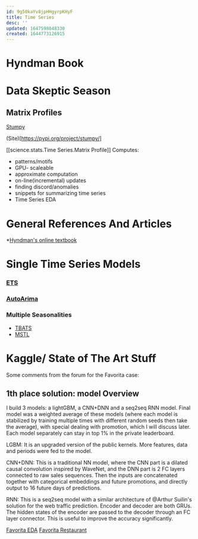 ```yaml
---
id: 9g50kaYv8jpHHgyrpKHyF
title: Time Series
desc: ''
updated: 1647598048330
created: 1644773126915
---
```



# Hyndman Book




# Data Skeptic Season


## Matrix Profiles
[Stumpy](https://pypi.org/project/stumpy/)

(Site)[https://pypi.org/project/stumpy/]

[[science.stats.Time Series.Matrix Profile]]
Computes:
* patterns/motifs
* GPU- scaleable
* approximate computation
* on-line(incremental) updates
* finding discord/anomalies
* snippets for summarizing time series
* Time Series EDA



# General References And Articles
*[Hyndman's online textbook](https://otexts.com/fpp3/)


# Single Time Series Models

### [ETS](https://www.rdocumentation.org/packages/forecast/versions/8.16/topics/ets)

### [AutoArima](https://www.rdocumentation.org/packages/forecast/versions/8.16/topics/auto.arima)
### Multiple Seasonalities
* [TBATS](https://www.rdocumentation.org/packages/forecast/versions/8.16/topics/tbats)
* [MSTL](https://www.rdocumentation.org/packages/forecast/versions/8.16/topics/mstl)



# Kaggle/ State of The Art Stuff



Some comments from the forum for the Favorita case:





## 1th place solution: model Overview




I build 3 models: a lightGBM, a CNN+DNN and a seq2seq RNN model. Final model was a weighted average of these models (where each model is stabilized by training multiple times with different random seeds then take the average), with special dealing with promotion, which I will discuss later. Each model separately can stay in top 1% in the private leaderboard.


LGBM: It is an upgraded version of the public kernels. More features, data and periods were fed to the model.


CNN+DNN: This is a traditional NN model, where the CNN part is a dilated causal convolution inspired by WaveNet, and the DNN part is 2 FC layers connected to raw sales sequences. Then the inputs are concatenated together with categorical embeddings and future promotions, and directly output to 16 future days of predictions.


RNN: This is a seq2seq model with a similar architecture of @Arthur Suilin's solution for the web traffic prediction. Encoder and decoder are both GRUs. The hidden states of the encoder are passed to the decoder through an FC layer connector. This is useful to improve the accuracy significantly.


[Favorita EDA](https://www.kaggle.com/headsortails/shopping-for-insights-favorita-eda)
[Favorita Restaurant](https://www.kaggle.com/headsortails/be-my-guest-recruit-restaurant-eda/notebook)